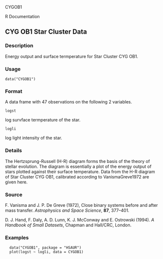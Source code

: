 CYGOB1

R Documentation

##  CYG OB1 Star Cluster Data

### Description

Energy output and surface termperature for Star Cluster CYG OB1.

### Usage

    data("CYGOB1")

### Format

A data frame with 47 observations on the following 2 variables.

`logst`

log survface termperature of the star.

`logli`

log light intensity of the star.

### Details

The Hertzsprung-Russell (H-R) diagram forms the basis of the theory of stellar
evolution. The diagram is essentially a plot of the energy output of stars
plotted against their surface temperature. Data from the H-R diagram of Star
Cluster CYG OB1, calibrated according to VanismaGreve1972 are given here.

### Source

F. Vanisma and J. P. De Greve (1972), Close binary systems before and after
mass transfer. _Astrophysics and Space Science_, **87**, 377–401.

D. J. Hand, F. Daly, A. D. Lunn, K. J. McConway and E. Ostrowski (1994). _A
Handbook of Small Datasets_, Chapman and Hall/CRC, London.

### Examples

    
    
      data("CYGOB1", package = "HSAUR")
      plot(logst ~ logli, data = CYGOB1)
    

